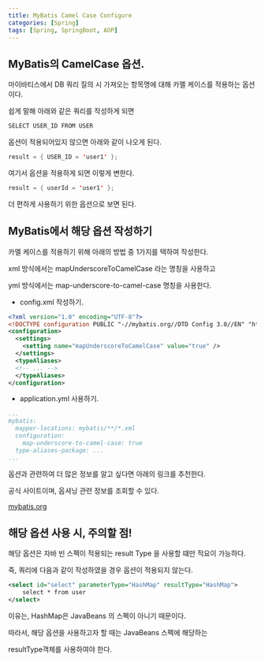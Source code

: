 ```yaml
---
title: MyBatis Camel Case Configure
categories: [Spring]
tags: [Spring, SpringBoot, AOP]
---
```


## MyBatis의 CamelCase 옵션.

마이바티스에서 DB 쿼리 질의 시 가져오는 항목명에 대해 카멜 케이스를 적용하는 옵션이다.

쉽게 말해 아래와 같은 쿼리를 작성하게 되면 

```xml
SELECT USER_ID FROM USER
```

옵션이 적용되어있지 않으면 아래와 같이 나오게 된다.

```java
result = { USER_ID = 'user1' };
```

여기서 옵션을 적용하게 되면 이렇게 변한다.

```java
result = { userId = 'user1' };
```

더 편하게 사용하기 위한 옵션으로 보면 된다.

## MyBatis에서 해당 옵션 작성하기

카멜 케이스를 적용하기 위해 아래의 방법 중 1가지를 택하여 작성한다.

xml 방식에서는 mapUnderscoreToCamelCase 라는 명칭을 사용하고

yml 방식에서는 map-underscore-to-camel-case 명칭을 사용한다.

- config.xml 작성하기.

```xml
<?xml version="1.0" encoding="UTF-8"?>
<!DOCTYPE configuration PUBLIC "-//mybatis.org//DTD Config 3.0//EN" "http://mybatis.org/dtd/mybatis-3-config.dtd">
<configuration>
  <settings>
    <setting name="mapUnderscoreToCamelCase" value="true" />
  </settings>
  <typeAliases>
  <!-- ... -->
  </typeAliases>
</configuration>
```

- application.yml 사용하기.

```yml
...
mybatis:
  mapper-locations: mybatis/**/*.xml
  configuration:
    map-underscore-to-camel-case: true
  type-aliases-package: ...
...
```

옵션과 관련하여 더 많은 정보를 알고 싶다면 아래의 링크를 추천한다.

공식 사이트이며, 옵셔닝 관련 정보를 조회할 수 있다.

[mybatis.org](https://mybatis.org/mybatis-3/ko/configuration.html)


## 해당 옵션 사용 시, 주의할 점!

해당 옵션은 자바 빈 스펙이 적용되는 result Type 을 사용할 떄만 적요이 가능하다.

즉, 쿼리에 다음과 같이 작성하였을 경우 옵션이 적용되지 않는다.

```xml
<select id="select" parameterType="HashMap" resultType="HashMap">
    select * from user
</select>
```

이유는, HashMap은 JavaBeans 의 스펙이 아니기 때문이다.

따라서, 해당 옵션을 사용하고자 할 때는 JavaBeans 스펙에 해당하는 

resultType객체를 사용하여야 한다.


